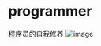 # programmer
程序员的自我修养
![image](https://github.com/shcrfx/programmer/blob/main/images/%E5%B9%B4%E9%BE%84%E6%88%90%E5%B0%B1%E6%9B%B2%E7%BA%BF.png)


